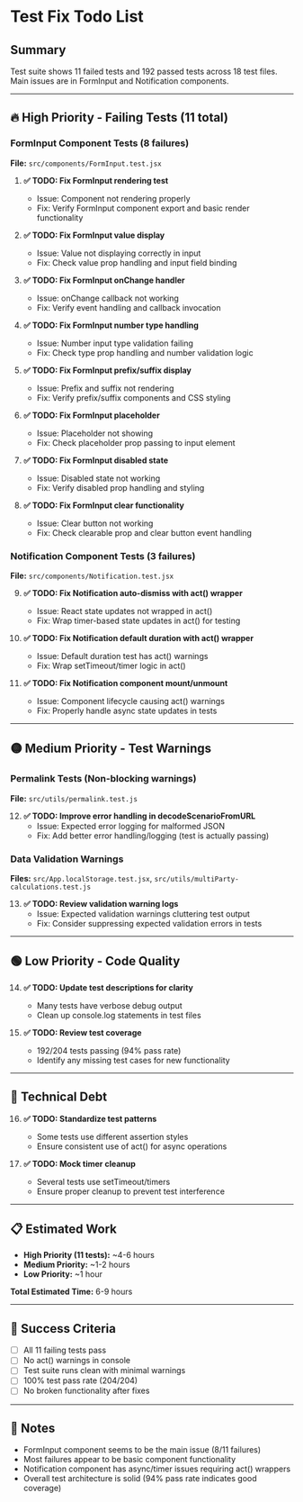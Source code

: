# Test Fix Todo List

## Summary
Test suite shows 11 failed tests and 192 passed tests across 18 test files. Main issues are in FormInput and Notification components.

---

## 🔥 High Priority - Failing Tests (11 total)

### FormInput Component Tests (8 failures)
**File:** `src/components/FormInput.test.jsx`

1. **✅ TODO: Fix FormInput rendering test**
   - Issue: Component not rendering properly
   - Fix: Verify FormInput component export and basic render functionality

2. **✅ TODO: Fix FormInput value display**
   - Issue: Value not displaying correctly in input
   - Fix: Check value prop handling and input field binding

3. **✅ TODO: Fix FormInput onChange handler**
   - Issue: onChange callback not working
   - Fix: Verify event handling and callback invocation

4. **✅ TODO: Fix FormInput number type handling**
   - Issue: Number input type validation failing
   - Fix: Check type prop handling and number validation logic

5. **✅ TODO: Fix FormInput prefix/suffix display**
   - Issue: Prefix and suffix not rendering
   - Fix: Verify prefix/suffix components and CSS styling

6. **✅ TODO: Fix FormInput placeholder**
   - Issue: Placeholder not showing
   - Fix: Check placeholder prop passing to input element

7. **✅ TODO: Fix FormInput disabled state**
   - Issue: Disabled state not working
   - Fix: Verify disabled prop handling and styling

8. **✅ TODO: Fix FormInput clear functionality**
   - Issue: Clear button not working
   - Fix: Check clearable prop and clear button event handling

### Notification Component Tests (3 failures)
**File:** `src/components/Notification.test.jsx`

9. **✅ TODO: Fix Notification auto-dismiss with act() wrapper**
   - Issue: React state updates not wrapped in act()
   - Fix: Wrap timer-based state updates in act() for testing

10. **✅ TODO: Fix Notification default duration with act() wrapper**
    - Issue: Default duration test has act() warnings
    - Fix: Wrap setTimeout/timer logic in act()

11. **✅ TODO: Fix Notification component mount/unmount**
    - Issue: Component lifecycle causing act() warnings
    - Fix: Properly handle async state updates in tests

---

## 🟡 Medium Priority - Test Warnings

### Permalink Tests (Non-blocking warnings)
**File:** `src/utils/permalink.test.js`

12. **✅ TODO: Improve error handling in decodeScenarioFromURL**
    - Issue: Expected error logging for malformed JSON
    - Fix: Add better error handling/logging (test is actually passing)

### Data Validation Warnings
**Files:** `src/App.localStorage.test.jsx`, `src/utils/multiParty-calculations.test.js`

13. **✅ TODO: Review validation warning logs**
    - Issue: Expected validation warnings cluttering test output
    - Fix: Consider suppressing expected validation errors in tests

---

## 🟢 Low Priority - Code Quality

14. **✅ TODO: Update test descriptions for clarity**
    - Many tests have verbose debug output
    - Clean up console.log statements in test files

15. **✅ TODO: Review test coverage**
    - 192/204 tests passing (94% pass rate)
    - Identify any missing test cases for new functionality

---

## 🔧 Technical Debt

16. **✅ TODO: Standardize test patterns**
    - Some tests use different assertion styles
    - Ensure consistent use of act() for async operations

17. **✅ TODO: Mock timer cleanup**
    - Several tests use setTimeout/timers
    - Ensure proper cleanup to prevent test interference

---

## 📋 Estimated Work

- **High Priority (11 tests):** ~4-6 hours
- **Medium Priority:** ~1-2 hours  
- **Low Priority:** ~1 hour

**Total Estimated Time:** 6-9 hours

---

## 🎯 Success Criteria

- [ ] All 11 failing tests pass
- [ ] No act() warnings in console
- [ ] Test suite runs clean with minimal warnings
- [ ] 100% test pass rate (204/204)
- [ ] No broken functionality after fixes

---

## 📝 Notes

- FormInput component seems to be the main issue (8/11 failures)
- Most failures appear to be basic component functionality
- Notification component has async/timer issues requiring act() wrappers
- Overall test architecture is solid (94% pass rate indicates good coverage)